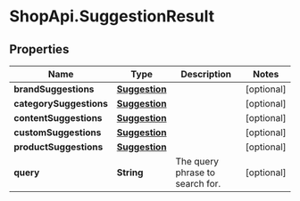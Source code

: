 # ShopApi.SuggestionResult

## Properties
Name | Type | Description | Notes
------------ | ------------- | ------------- | -------------
**brandSuggestions** | [**Suggestion**](Suggestion.md) |  | [optional] 
**categorySuggestions** | [**Suggestion**](Suggestion.md) |  | [optional] 
**contentSuggestions** | [**Suggestion**](Suggestion.md) |  | [optional] 
**customSuggestions** | [**Suggestion**](Suggestion.md) |  | [optional] 
**productSuggestions** | [**Suggestion**](Suggestion.md) |  | [optional] 
**query** | **String** | The query phrase to search for. | [optional] 
